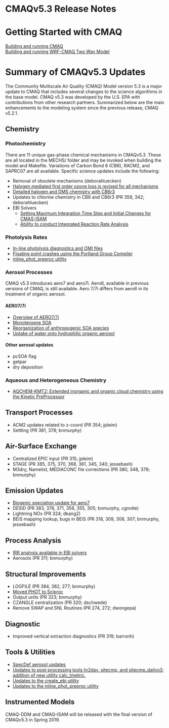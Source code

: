 CMAQv5.3 Release Notes 
=====================================

# Getting Started with CMAQ  
[Building and running CMAQ](../../../DOCS/User_Manual/CMAQ_OGD_ch05_sys_req.md)  
[Building and running WRF-CMAQ Two Way Model](Two_Way_Coupled_WRF-CMAQ.md)

# Summary of CMAQv5.3 Updates

The Community Multiscale Air Quality (CMAQ) Model version 5.3 is a major update to CMAQ that includes several changes to the science algorithms in the base model.  CMAQ v5.3 was developed by the U.S. EPA with contributions from other research partners. Summarized below are the main enhancements to the modeling system since the previous release, CMAQ v5.2.1.

<a id="chemistry"></a>
## Chemistry
### Photochemistry
There are 11 unique gas-phase chemical mechanisms in CMAQv5.3. These are all located in the MECHS/ folder and may be invoked when building the model and Makefile. Variations of Carbon Bond 6 (CB6), RACM2, and SAPRC07 are all available. Specific science updates include the following:  

  * Removal of obsolete mechanisms (deborahluecken)
  * [Halogen mediated first order ozone loss is revised for all mechanisms](simple_halogen_chemistry.md)
  * [Detailed halogen and DMS chemistry with CB6r3](detailed_halogen_and_DMS_chemistry.md)
  * Updates to chlorine chemistry in CB6 and CB6r3 (PR 359, 342; deborahluecken)
  * EBI Solvers
    * [Setting Maximum Integration Time Step and Initial Changes for CMAS-ISAM](updates_to_create_ebi.md)
    * [Ability to conduct Integrated Reaction Rate Analysis](allow_ebi_to_do_IRR_analysis.md)
  
### Photolysis Rates
 * [In-line photolysis diagnostics and OMI files](inline_phot_diagnostic_and_OMI.md)
 * [Floating point crashes using the Portland Group Compiler](inline_phot_pgi_floating_point_crashes.md)
 * [inline_phot_preproc utility](updates_to_inline_phot_preproc.md)
 
### Aerosol Processes
CMAQ v5.3 introduces aero7 and aero7i. Aero6, available in previous versions of CMAQ, is still available. Aero 7/7i differs from aero6 in its treatment of organic aerosol.
#### AERO7/7i
  * [Overview of AERO7/7i](aero7_overview.md)  
  * [Monoterpene SOA](monoterpene_SOA.md)  
  * [Reorganization of anthropogenic SOA species](anthro_SOA.md)  
  * [Uptake of water onto hydrophilic organic aerosol](organic_water.md)  
  
#### Other aerosol updates
  * pcSOA flag
  * getpar
  * dry deposition

### Aqueous and Heterogeneous Chemistry
 * [AQCHEM-KMT2: Extended inorganic and organic cloud chemistry using the Kinetic PreProcessor](aqchem-kmt2.md)
 
## Transport Processes
 * ACM2 updates related to z-coord (PR 354; jpleim)
 * Settling (PR 381, 378; bnmurphy)
 
## Air-Surface Exchange
 * Centralized EPIC input (PR 315; jpleim)
 * STAGE (PR 385, 375, 370, 368, 361, 345, 340; jessebash)
 * M3dry, Namelist, MEDIACONC file corrections (PR 380, 348, 379; bnmurphy)


## Emission Updates
 * [Biogenic speciation update for aero7](biogenic_apinene.md)
 * DESID (PR 383, 376, 371, 356, 355, 305; bnmurphy, cgnolte)
 * Lightning NOx (PR 324; dkang2)
 * BEIS mapping lookup, bugs in BEIS (PR 318, 309, 308, 307; bnmurphy, jessebash)

## Process Analysis
 * [IRR analysis available in EBI solvers](allow_ebi_to_do_IRR_analysis.md)
 * Aerosols (PR 311; bnmurphy)

## Structural Improvements
 * LOGFILE (PR 384, 382, 277; bnmurphy)
 * [Moved PHOT to Sciproc](move_phot_to_sciproc.md)
 * Output units (PR 323; bnmurphy)
 * CZANGLE centralization (PR 320; dschwede)
 * Remove SWAP and SNL Routines (PR 274, 272; dwongepa)

## Diagnostic
 * Improved vertical extraction diagnostics (PR 319; barronh)

## Tools & Utilities
 * [SpecDef aerosol updates](specdef_aero.md)
 * [Updates to post-processing tools hr2day, sitecmp, and sitecmp_dailyo3; addition of new utility calc_tmetric.](postprocessing_tools.md)
 * [Updates to the create_ebi utility](updates_to_create_ebi.md)
 * [Updates to the inline_phot_preproc utility](updates_to_inline_phot_preproc.md)
 
## Instrumented Models
CMAQ-DDM and CMAQ-ISAM will be released with the final version of CMAQv5.3 in Spring 2019.


